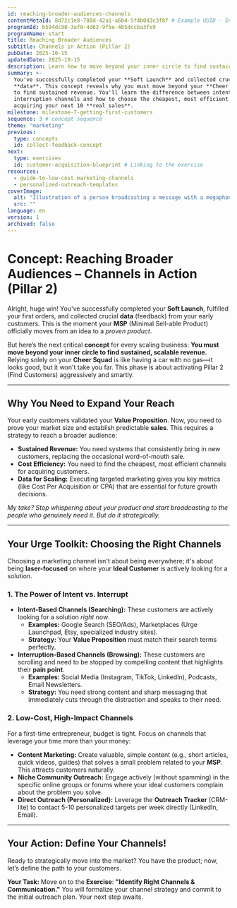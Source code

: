 ```yaml
---
id: reaching-broader-audiences-channels
contentMetaId: 8d72c1e8-780d-42a1-a6b4-5f4b0d3c3f8f # Example UUID - Ensure uniqueness
programId: b594dc90-3af0-4d62-9f5e-4b5dccba3fe9
programName: start
title: Reaching Broader Audiences
subtitle: Channels in Action (Pillar 2)
pubDate: 2025-10-15
updatedDate: 2025-10-15
description: Learn how to move beyond your inner circle to find sustained, scalable revenue by strategically choosing marketing channels based on intent vs. interruption.
summary: >-
  You've successfully completed your **Soft Launch** and collected crucial
  **data**. This concept reveals why you must move beyond your **Cheer Squad**
  to find sustained revenue. You'll learn the difference between intent and
  interruption channels and how to choose the cheapest, most efficient path for
  acquiring your next 10 **real sales**.
milestone: milestone-7-getting-first-customers
sequence: 3 # concept sequence
theme: "marketing"
previous:
  type: concepts
  id: collect-feedback-concept
next:
  type: exercises
  id: customer-acquisition-blueprint # Linking to the exercise
resources:
  - guide-to-low-cost-marketing-channels
  - personalized-outreach-templates
coverImage:
  alt: "Illustration of a person broadcasting a message with a megaphone to a crowd, symbolizing market reach."
  src: ""
language: en
version: 1
archived: false
---
```

# Concept: Reaching Broader Audiences – Channels in Action (Pillar 2)

Alright, huge win! You've successfully completed your **Soft Launch**, fulfilled your first orders, and collected crucial **data** (feedback) from your early customers. This is the moment your **MSP** (Minimal Sell-able Product) officially moves from an idea to a *proven product*.

But here’s the next critical **concept** for every scaling business: **You must move beyond your inner circle to find sustained, scalable revenue.** Relying solely on your **Cheer Squad** is like having a car with no gas—it looks good, but it won't take you far. This phase is about activating Pillar 2 (Find Customers) aggressively and smartly.

---

## Why You Need to Expand Your Reach

Your early customers validated your **Value Proposition**. Now, you need to prove your market size and establish predictable **sales**. This requires a strategy to reach a broader audience:

* **Sustained Revenue:** You need systems that consistently bring in new customers, replacing the occasional word-of-mouth sale.
* **Cost Efficiency:** You need to find the cheapest, most efficient channels for acquiring customers.
* **Data for Scaling:** Executing targeted marketing gives you key metrics (like Cost Per Acquisition or CPA) that are essential for future growth decisions.

*My take? Stop whispering about your product and start broadcasting to the people who genuinely need it. But do it strategically.*

---

## Your Urge Toolkit: Choosing the Right Channels

Choosing a marketing channel isn't about being everywhere; it's about being **laser-focused** on where your **Ideal Customer** is actively looking for a solution.

### 1. The Power of Intent vs. Interrupt

* **Intent-Based Channels (Searching):** These customers are actively looking for a solution *right now*.
    * **Examples:** Google Search (SEO/Ads), Marketplaces (Urge Launchpad, Etsy, specialized industry sites).
    * **Strategy:** Your **Value Proposition** must match their search terms perfectly.
* **Interruption-Based Channels (Browsing):** These customers are scrolling and need to be stopped by compelling content that highlights their **pain point**.
    * **Examples:** Social Media (Instagram, TikTok, LinkedIn), Podcasts, Email Newsletters.
    * **Strategy:** You need strong content and sharp messaging that immediately cuts through the distraction and speaks to their need.

### 2. Low-Cost, High-Impact Channels

For a first-time entrepreneur, budget is tight. Focus on channels that leverage your time more than your money:

* **Content Marketing:** Create valuable, simple content (e.g., short articles, quick videos, guides) that solves a small problem related to your **MSP**. This attracts customers naturally.
* **Niche Community Outreach:** Engage actively (without spamming) in the specific online groups or forums where your ideal customers complain about the problem you solve.
* **Direct Outreach (Personalized):** Leverage the **Outreach Tracker** (CRM-lite) to contact 5-10 personalized targets per week directly (LinkedIn, Email).

---

## Your Action: Define Your Channels!

Ready to strategically move into the market? You have the product; now, let’s define the path to your customers.

**Your Task:** Move on to the **Exercise**: **"Identify Right Channels & Communication."** You will formalize your channel strategy and commit to the initial outreach plan. Your next step awaits.